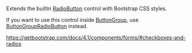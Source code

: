Extends the builtin [RadioButton](/docs/controls/builtin/RadioButton/{branch}) control with Bootstrap CSS styles.

If you want to use this control inside [ButtonGroup](/docs/controls/builtin/ButtonGroup/{branch}), use [ButtonGroupRadioButton](/docs/controls/builtin/ButtonGroupRadioButton/{branch}) instead.

<https://getbootstrap.com/docs/4.1/components/forms/#checkboxes-and-radios>
